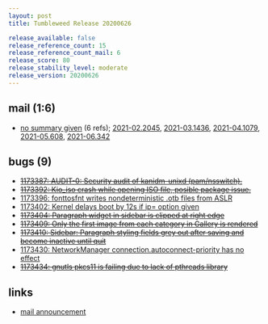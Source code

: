 ```yaml
---
layout: post
title: Tumbleweed Release 20200626

release_available: false
release_reference_count: 15
release_reference_count_mail: 6
release_score: 80
release_stability_level: moderate
release_version: 20200626
---
```


## mail (1:6)

- [no summary given](https://github.com/boombatower/tumbleweed-review/issues/10) (6 refs); [2021-02.2045](https://github.com/boombatower/tumbleweed-review/issues/10), [2021-03.1436](https://github.com/boombatower/tumbleweed-review/issues/10), [2021-04.1079](https://github.com/boombatower/tumbleweed-review/issues/10), [2021-05.608](https://github.com/boombatower/tumbleweed-review/issues/10), [2021-06.342](https://github.com/boombatower/tumbleweed-review/issues/10)

## bugs (9)

<!--more-->

- ~~[1173387: AUDIT-0: Security audit of kanidm-unixd (pam/nsswitch).](https://bugzilla.opensuse.org/show_bug.cgi?id=1173387)~~
- ~~[1173392: Kio_iso crash while opening ISO file, posible package issue.](https://bugzilla.opensuse.org/show_bug.cgi?id=1173392)~~
- [1173396: fonttosfnt writes nondeterministic .otb files from ASLR](https://bugzilla.opensuse.org/show_bug.cgi?id=1173396)
- [1173402: Kernel delays boot by 12s if ip= option given](https://bugzilla.opensuse.org/show_bug.cgi?id=1173402)
- ~~[1173404: Paragraph widget in sidebar is clipped at right edge](https://bugzilla.opensuse.org/show_bug.cgi?id=1173404)~~
- ~~[1173409: Only the first image from each category in Gallery is rendered](https://bugzilla.opensuse.org/show_bug.cgi?id=1173409)~~
- ~~[1173410: Sidebar: Paragraph styling fields grey out after saving and become inactive until quit](https://bugzilla.opensuse.org/show_bug.cgi?id=1173410)~~
- [1173430: NetworkManager connection.autoconnect-priority has no effect](https://bugzilla.opensuse.org/show_bug.cgi?id=1173430)
- ~~[1173434: gnutls pkcs11 is failing due to lack of pthreads library](https://bugzilla.opensuse.org/show_bug.cgi?id=1173434)~~



## links

- [mail announcement](https://github.com/boombatower/tumbleweed-review/issues/10)
